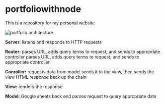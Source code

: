 # portfoliowithnode

This is a repository for my personal website

![portfolio architecture](https://s3.amazonaws.com/geletina-images/portfolio-architecture.png)

__Server:__ listens and responds to HTTP requests

__Router:__ parses URL, adds query terms to request, and sends to appropriate controller parses URL, adds query terms to request, and sends to appropriate controller  

__Conroller:__ requests data from model sends it to the view, then sends the view HTML response back up the chain

__View:__ renders the response

__Model:__ Google sheets back end parses request to query appropriate data
